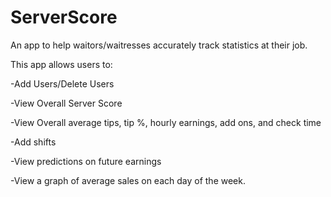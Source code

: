 # ServerScore
An app to help waitors/waitresses accurately track statistics at their job.

This app allows users to:

  -Add Users/Delete Users
  
  -View Overall Server Score
  
  -View Overall average tips, tip %, hourly earnings, add ons, and check time
  
  -Add shifts
  
  -View predictions on future earnings
  
  -View a graph of average sales on each day of the week.
